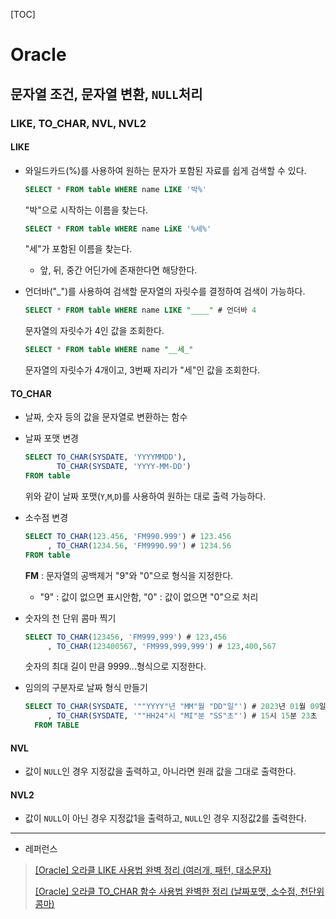 [TOC]

# Oracle

## 문자열 조건, 문자열 변환, `NULL`처리

### LIKE, TO_CHAR, NVL, NVL2

#### LIKE

- 와일드카드(%)를 사용하여 원하는 문자가 포함된 자료를 쉽게 검색할 수 있다.
  
  ```sql
  SELECT * FROM table WHERE name LIKE '박%'
  ```
  
  "박"으로 시작하는 이름을 찾는다.
  
  ```sql
  SELECT * FROM table WHERE name LiKE '%세%'
  ```
  
  "세"가 포함된 이름을 찾는다.
  
  - 앞, 뒤, 중간 어딘가에 존재한다면 해당한다.

- 언더바("_")를 사용하여 검색할 문자열의 자릿수를 결정하여 검색이 가능하다.
  
  ```sql
  SELECT * FROM table WHERE name LIKE "____" # 언더바 4
  ```
  
  문자열의 자릿수가 4인 값을 조회한다.
  
  ```sql
  SELECT * FROM table WHERE name "__세_"
  ```
  
  문자열의 자릿수가 4개이고, 3번째 자리가 "세"인 값을 조회한다.

#### TO_CHAR

- 날짜, 숫자 등의 값을 문자열로 변환하는 함수

- 날짜 포맷 변경
  
  ```sql
  SELECT TO_CHAR(SYSDATE, 'YYYYMMDD'),
         TO_CHAR(SYSDATE, 'YYYY-MM-DD')
  FROM table
  ```
  
  위와 같이 날짜 포맷(`Y`,`M`,`D`)를 사용하여 원하는 대로 출력 가능하다.

- 소수점 변경
  
  ```sql
  SELECT TO_CHAR(123.456, 'FM990.999') # 123.456
       , TO_CHAR(1234.56, 'FM9990.99') # 1234.56
  FROM table 
  ```
  
  **FM** : 문자열의 공백제거
  "9"와 "0"으로 형식을 지정한다.
  
  - "9" : 값이 없으면 표시안함, "0" : 값이 없으면 "0"으로 처리

- 숫자의 천 단위 콤마 찍기
  
  ```sql
  SELECT TO_CHAR(123456, 'FM999,999') # 123,456
       , TO_CHAR(123400567, 'FM999,999,999') # 123,400,567
  ```
  
  숫자의 최대 길이 만큼 9999...형식으로 지정한다.

- 임의의 구분자로 날짜 형식 만들기
  
  ```sql
  SELECT TO_CHAR(SYSDATE, '""YYYY"년 "MM"월 "DD"일"') # 2023년 01월 09일
       , TO_CHAR(SYSDATE, '""HH24"시 "MI"분 "SS"초"') # 15시 15분 23초
    FROM TABLE
  ```

#### NVL

- 값이 `NULL`인 경우 지정값을 출력하고, 아니라면 원래 값을 그대로 출력한다.

#### NVL2

- 값이 `NULL`이 아닌 경우 지정값1을 출력하고, `NULL`인 경우 지정값2를 출력한다.

---

- 레퍼런스

> [[Oracle] 오라클 LIKE 사용법 완벽 정리 (여러개, 패턴, 대소문자)](https://gent.tistory.com/401) 
> 
> [[Oracle] 오라클 TO_CHAR 함수 사용법 완벽한 정리 (날짜포맷, 소수점, 천단위 콤마)](https://gent.tistory.com/331)
